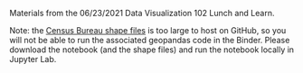 Materials from the 06/23/2021 Data Visualization 102 Lunch and Learn.

Note: the [Census Bureau shape files](https://www2.census.gov/geo/tiger/TIGER2020/COUNTY/) is too large to host on GitHub, so you will not be able to run the associated geopandas code in the Binder. Please download the notebook (and the shape files) and run the notebook locally in Jupyter Lab.
